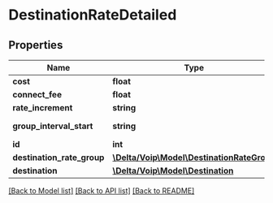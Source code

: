 # DestinationRateDetailed

## Properties
Name | Type | Description | Notes
------------ | ------------- | ------------- | -------------
**cost** | **float** |  | 
**connect_fee** | **float** |  | 
**rate_increment** | **string** |  | 
**group_interval_start** | **string** |  | [default to '0s']
**id** | **int** |  | [optional] 
**destination_rate_group** | [**\Delta/Voip\Model\DestinationRateGroup**](DestinationRateGroup.md) |  | 
**destination** | [**\Delta/Voip\Model\Destination**](Destination.md) |  | 

[[Back to Model list]](../README.md#documentation-for-models) [[Back to API list]](../README.md#documentation-for-api-endpoints) [[Back to README]](../README.md)


